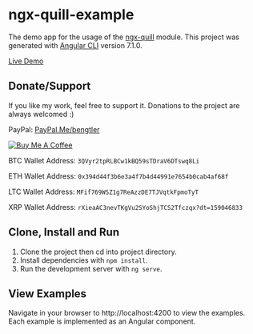 # ngx-quill-example

The demo app for the usage of the [ngx-quill](https://github.com/KillerCodeMonkey/ngx-quill) module.
This project was generated with [Angular CLI](https://github.com/angular/angular-cli) version 7.1.0.

[Live Demo](https://killercodemonkey.github.io/ngx-quill-example/)

## Donate/Support

If you like my work, feel free to support it. Donations to the project are always welcomed :)

PayPal: [PayPal.Me/bengtler](https://paypal.me/bengtler)

<a href="https://www.buymeacoffee.com/bengtler" target="_blank"><img src="https://www.buymeacoffee.com/assets/img/custom_images/orange_img.png" alt="Buy Me A Coffee" style="height: auto !important;width: auto !important;" ></a>

BTC Wallet Address:
`3QVyr2tpRLBCw1kBQ59sTDraV6DTswq8Li`

ETH Wallet Address:
`0x394d44f3b6e3a4f7b4d44991e7654b0cab4af68f`

LTC Wallet Address:
`MFif769WSZ1g7ReAzzDE7TJVqtkFpmoTyT`

XRP Wallet Address:
`rXieaAC3nevTKgVu2SYoShjTCS2Tfczqx?dt=159046833`

## Clone, Install and Run

1. Clone the project then cd into project directory.
2. Install dependencies with `npm install`.
3. Run the development server with `ng serve`.

## View Examples

Navigate in your browser to http://localhost:4200 to view the examples. Each example is implemented as an Angular component.
